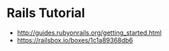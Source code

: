 # Rails Tutorial

* http://guides.rubyonrails.org/getting_started.html
* https://railsbox.io/boxes/1c1a89368db6